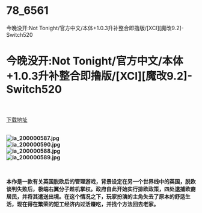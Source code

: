# 78_6561
今晚没开:Not Tonight/官方中文/本体+1.0.3升补整合即撸版/[XCI][魔改9.2]-Switch520
# 今晚没开:Not Tonight/官方中文/本体+1.0.3升补整合即撸版/[XCI][魔改9.2]-Switch520
 <br/></br>
[下载地址](https://www.switch520.cc/article/6561 "下载地址")
<br/></br>

<p><strong><img title="ia_200000587.jpg" src="https://ddcdn.jd.com/ddimg/jfs/t1/141610/21/10122/38396/5f7c6626E87d50e25/f3d1c55ac85f27a5.jpg" alt="ia_200000587.jpg"><br>
<img title="ia_200000590.jpg" src="https://ddcdn.jd.com/ddimg/jfs/t1/114827/14/19620/33430/5f7c6629E4fda70ed/2405717a9036353e.jpg" alt="ia_200000590.jpg"><br>
<img title="ia_200000588.jpg" src="https://ddcdn.jd.com/ddimg/jfs/t1/145729/10/10256/53815/5f7c6629E1f32b325/d84ce62fa6da684b.jpg" alt="ia_200000588.jpg"><br>
<img title="ia_200000589.jpg" src="https://ddcdn.jd.com/ddimg/jfs/t1/122446/11/14263/37959/5f7c6629E3bb791d2/1311332b923ade5f.jpg" alt="ia_200000589.jpg"> </strong></p>
<p>&nbsp;</p>
<p><strong>本作是一款有关英国脱欧后的管理游戏，背景设定在另一个世界线中的英国，脱欧谈判失败后，极端右翼分子趁机掌权。政府自此开始实行排欧政策，四处逮捕欧裔居民，并将其遣送出境。在这个情况之下，玩家扮演的主角失去了原本的舒适生活，现在得在繁荣的短工经济内过活赚吃，并找个方法回去老家。</strong></p>
<p>&nbsp;</p>
